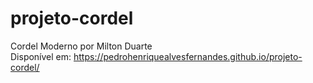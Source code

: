 # projeto-cordel
Cordel Moderno por Milton Duarte  
Disponível em: https://pedrohenriquealvesfernandes.github.io/projeto-cordel/
